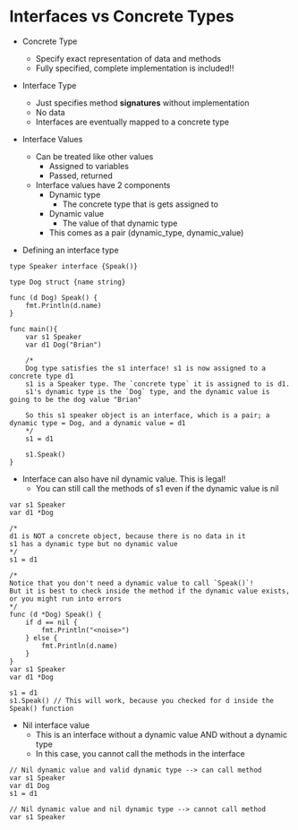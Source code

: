 # Interfaces vs Concrete Types

- Concrete Type 
    - Specify exact representation of data and methods
    - Fully specified, complete implementation is included!!

- Interface Type
    - Just specifies method **signatures** without implementation
    - No data
    - Interfaces are eventually mapped to a concrete type

- Interface Values
    - Can be treated like other values
        - Assigned to variables
        - Passed, returned
    - Interface values have 2 components
        - Dynamic type
            - The concrete type that is gets assigned to
        - Dynamic value
            - The value of that dynamic type
        - This comes as a pair (dynamic_type, dynamic_value)

- Defining an interface type

```
type Speaker interface {Speak()}

type Dog struct {name string}

func (d Dog) Speak() {
    fmt.Println(d.name)
}

func main(){
    var s1 Speaker
    var d1 Dog("Brian")
    
    /* 
    Dog type satisfies the s1 interface! s1 is now assigned to a concrete type d1 
    s1 is a Speaker type. The `concrete type` it is assigned to is d1.
    s1's dynamic type is the `Dog` type, and the dynamic value is going to be the dog value "Brian"
    
    So this s1 speaker object is an interface, which is a pair; a dynamic type = Dog, and a dynamic value = d1
    */
    s1 = d1 

    s1.Speak()
}
```

- Interface can also have nil dynamic value. This is legal! 
    - You can still call the methods of s1 even if the dynamic value is nil

```
var s1 Speaker
var d1 *Dog

/*
d1 is NOT a concrete object, because there is no data in it
s1 has a dynamic type but no dynamic value
*/
s1 = d1

/*
Notice that you don't need a dynamic value to call `Speak()`! 
But it is best to check inside the method if the dynamic value exists, or you might run into errors
*/
func (d *Dog) Speak() {
    if d == nil {
        fmt.Println("<noise>")
    } else {
        fmt.Println(d.name)
    }
}
var s1 Speaker
var d1 *Dog

s1 = d1 
s1.Speak() // This will work, because you checked for d inside the Speak() function
```

- Nil interface value
    - This is an interface without a dynamic value AND without a dynamic type
    - In this case, you cannot call the methods in the interface

```
// Nil dynamic value and valid dynamic type --> can call method
var s1 Speaker
var d1 Dog
s1 = d1

// Nil dynamic value and nil dynamic type --> cannot call method
var s1 Speaker
```
